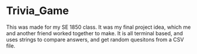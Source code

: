 # Trivia_Game
This was made for my SE 1850 class. It was my final project idea, which me and another friend worked together to make. It is all terminal based, and uses strings to compare answers, and get random quesitons from a CSV file.
